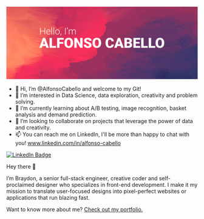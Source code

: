 <p align="center"><img src="https://github.com/AlfonsoCabello/AlfonsoCabello/blob/6538a800d45e5ca04017df5255300424e0ce427b/Cover.jpg" style="max-width:100%;"></p>


- 👋 Hi, I’m @AlfonsoCabello and welcome to my Git!
- 👀 I’m interested in Data Science, data exploration, creativity and problem solving.
- 🌱 I’m currently learning about A/B testing, image recognition, basket analysis and demand prediction.
- 💞️ I’m looking to collaborate on projects that leverage the power of data and creativity.
- 📫 You can reach me on LinkedIn, I'll be more than happy to chat with you! www.linkedin.com/in/alfonso-cabello

<!---
AlfonsoCabello/AlfonsoCabello is a ✨ special ✨ repository because its `README.md` (this file) appears on your GitHub profile.
You can click the Preview link to take a look at your changes.
--->
[![LinkedIn Badge](https://img.shields.io/badge/LinkedIn-Profile-informational?style=flat&logo=linkedin&logoColor=white&color=0D76A8)](https://www.linkedin.com/in/alfonso-cabello/)

Hey there 👋

I’m Braydon, a senior full-stack engineer, creative coder and self-proclaimed designer who specializes in front-end development. I make it my mission to translate user-focused designs into pixel-perfect websites or applications that run blazing fast.

Want to know more about me? [Check out my portfolio.](https://https://adobe.ly/3y6dIpz)

